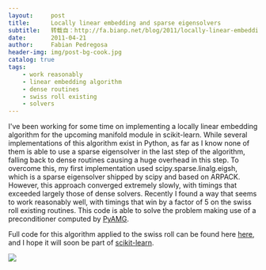 ```yaml
---
layout:     post
title:      Locally linear embedding and sparse eigensolvers
subtitle:   转载自：http://fa.bianp.net/blog/2011/locally-linear-embedding-and-sparse-eigensolvers/
date:       2011-04-21
author:     Fabian Pedregosa
header-img: img/post-bg-cook.jpg
catalog: true
tags:
    - work reasonably
    - linear embedding algorithm
    - dense routines
    - swiss roll existing
    - solvers
---
```


I've been working for some time on implementing a locally linear
embedding algorithm for the upcoming manifold module in scikit-learn.
While several implementations of this algorithm exist in Python, as far
as I know none of them is able to use a sparse eigensolver in the last
step of the algorithm, falling back to dense routines causing a huge
overhead in this step. To overcome this, my first implementation used
scipy.sparse.linalg.eigsh, which is a sparse eigensolver shipped by
scipy and based on ARPACK. However, this approach converged extremely
slowly, with timings that exceeded largely those of dense solvers.
Recently I found a way that seems to work reasonably well, with timings
that win by a factor of 5 on the swiss roll existing routines. This code
is able to solve the problem making use of a preconditioner computed by
[PyAMG](http://code.google.com/p/pyamg).

Full code for this algorithm applied to the
swiss roll can be found here [here](https://gist.github.com/934363), and I hope it will soon be part of
[scikit-learn](http://scikit-learn.sourceforge.net/).

![](http://fseoane.net/blog/static/uploads/2011/04/lle1-690x1024.png)

